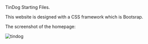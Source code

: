 TinDog Starting Files.


This website is designed with a CSS framework which is Bootsrap.

The screenshot of the homepage:


![tindog](https://user-images.githubusercontent.com/65573250/179622967-d89b93d0-0556-4df4-b461-cbe078c899b8.png)
